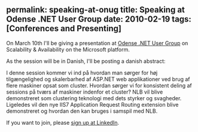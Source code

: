 permalink: speaking-at-onug
title: Speaking at Odense .NET User Group
date: 2010-02-19
tags: [Conferences and Presenting]
---
On March 10th I'll be giving a presentation at [Odense .NET User Group](http://www.onug.dk/) on Scalability & Availability on the Microsoft platform.

<!-- more -->

As the session will be in Danish, I'll be posting a danish abstract:

I denne session kommer vi ind på hvordan man sørger for høj tilgængelighed og skalerbarhed af ASP.NET web applikationer ved brug af flere maskiner opsat som cluster. Hvordan sørger vi for konsistent deling af sessions på tværs af maskiner indenfor et cluster? NLB vil blive demonstreret som clustering teknologi med dets styrker og svagheder. Ligeledes vil den nye IIS7 Application Request Routing extension blive demonstreret og hvordan den kan bruges i samspil med NLB.

If you want to join, please [sign up at LinkedIn](http://www.linkedin.com/osview/canvas?_ch_page_id=1&_ch_panel_id=1&_ch_app_id=7083120&_applicationId=2000&_ownerId=0&appParams={%22go_to%22:%22events/233429%22,%22referrer%22:%22public%22}).
